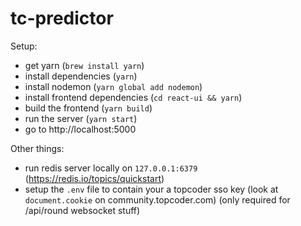 # tc-predictor

Setup:
- get yarn (`brew install yarn`)
- install dependencies (`yarn`)
- install nodemon (`yarn global add nodemon`)
- install frontend dependencies (`cd react-ui && yarn`)
- build the frontend (`yarn build`)
- run the server (`yarn start`)
- go to http://localhost:5000

Other things:
- run redis server locally on `127.0.0.1:6379` (https://redis.io/topics/quickstart)
- setup the `.env` file to contain your a topcoder sso key (look at `document.cookie` on community.topcoder.com) (only required for /api/round websocket stuff)
